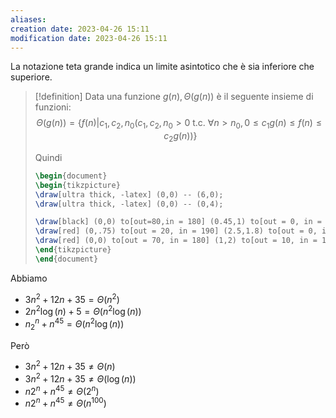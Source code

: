 ```yaml
---
aliases: 
creation date: 2023-04-26 15:11
modification date: 2023-04-26 15:11
---
```


La notazione teta grande indica un limite asintotico che è sia inferiore che superiore.

>[!definition]
>Data una funzione $g(n), \Theta(g(n))$ è il seguente insieme di funzioni:
>$$ \Theta(g(n)) = \{ f(n) | c_{1},c_{2}, n_{0} (c_{1},c_{2},n_{0} > 0 \text{ t.c. } \forall n > n_{0}, 0 \leq c_{1}g(n) \leq f(n) \leq c_{2}g(n))\} $$
>
>Quindi
>
> ```tikz
> \begin{document}
> \begin{tikzpicture}
> \draw[ultra thick, -latex] (0,0) -- (6,0);
> \draw[ultra thick, -latex] (0,0) -- (0,4);
> 
> \draw[black] (0,0) to[out=80,in = 180] (0.45,1) to[out = 0, in = 180] (0.75,0.75) to[out = 0, in = 180] (2.5,2) to[out = 0, in = 200] (4,2.2) to[out = 40,in = 200] (5,3.2) to (5.5, 3.3) node[right]{$f(n)$};
> \draw[red] (0,.75) to[out = 20, in = 190] (2.5,1.8) to[out = 0, in = 180] (4,2) to[out = 0] (5.2,3) node[below right]{$c_{1}g(n)$};
> \draw[red] (0,0) to[out = 70, in = 180] (1,2) to[out = 10, in = 180] (6,4) node[above right] {$c_{2}g(n)$};
> \end{tikzpicture}
> \end{document}
> ```


Abbiamo
- $3n^2 + 12n + 35 = \Theta(n^2)$
- $2n^2 \log(n) + 5 = \Theta(n^2 \log(n))$
- $n_{2}^n + n^{45} = \Theta(n^2 \log(n))$

Però
- $3n^2 + 12n + 35 \neq \Theta(n)$
- $3n^2 + 12n + 35 \neq \Theta(\log(n))$
- $n 2^n + n^{45} \neq \Theta(2^n)$
- $n2^n + n^{45} \neq \Theta(n^{100})$